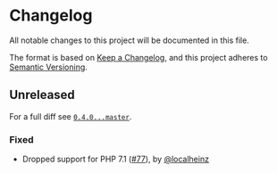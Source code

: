 # Changelog

All notable changes to this project will be documented in this file.

The format is based on [Keep a Changelog](https://keepachangelog.com/en/1.0.0/), and this project adheres to [Semantic Versioning](https://semver.org/spec/v2.0.0.html).

## Unreleased

For a full diff see [`0.4.0...master`](https://github.com/ergebnis/classy/compare/0.4.0...master).

### Fixed

* Dropped support for PHP 7.1 ([#77](https://github.com/ergebnis/classy/pull/77)), by [@localheinz](https://github.com/localheinz)
